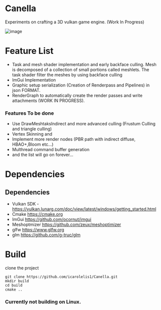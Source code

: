 # Canella

Experiments on crafting a 3D vulkan game engine.
(Work In Progress)


![image](https://github.com/icarolelis1/Canella/assets/27213125/56cd7068-2a14-483a-bcb1-d35dfc4a8cc3)


# Feature List
- Task and mesh shader implementation and early backface culling.  Mesh is decomposed of a collection of small portions called meshlets. The task shader filter the meshes by using backface culling
- ImGui Implementation
- Graphic setup serialization (Creation of Renderpass and Pipelines) in json FORMAT.
- RenderGraph to automatically create the render passes and write attachments (WORK IN PROGRESS).

### Features To be done
- Use DrawMeshtaksIndirect and more advanced culling (Frustum Culling and triangle culling)
- Vertex Skinning and
- Implement more render nodes (PBR path with indirect diffuse, HBAO+,Bloom etc...)
- Multhread command buffer generation
- and the list will go on forever...

# Dependencies
## Dependencies
- Vulkan SDK - https://vulkan.lunarg.com/doc/view/latest/windows/getting_started.html
- Cmake https://cmake.org 
- ImGui https://github.com/ocornut/imgui
- Meshoptmizer https://github.com/zeux/meshoptimizer
- glfw https://www.glfw.org
- glm https://github.com/g-truc/glm

# Build
clone the project 
```
git clone https://github.com/icarolelis1/Canella.git
mkdir build
cd build
cmake ..
```

### Currently not building on Linux.
